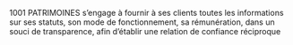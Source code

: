 1001 PATRIMOINES s’engage à fournir à ses clients toutes les informations sur ses statuts, son mode de fonctionnement, sa rémunération, dans un souci de transparence, afin d’établir une relation de confiance réciproque
